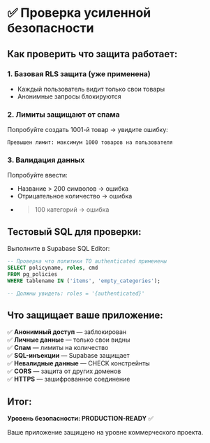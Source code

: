 # ✅ Проверка усиленной безопасности

## Как проверить что защита работает:

### 1. Базовая RLS защита (уже применена)
- Каждый пользователь видит только свои товары
- Анонимные запросы блокируются

### 2. Лимиты защищают от спама
Попробуйте создать 1001-й товар → увидите ошибку:
```
Превышен лимит: максимум 1000 товаров на пользователя
```

### 3. Валидация данных
Попробуйте ввести:
- Название > 200 символов → ошибка
- Отрицательное количество → ошибка
- > 100 категорий → ошибка

## Тестовый SQL для проверки:

Выполните в Supabase SQL Editor:

```sql
-- Проверка что политики TO authenticated применены
SELECT policyname, roles, cmd 
FROM pg_policies 
WHERE tablename IN ('items', 'empty_categories');

-- Должны увидеть: roles = '{authenticated}'
```

## Что защищает ваше приложение:

✅ **Анонимный доступ** — заблокирован  
✅ **Личные данные** — только свои видны  
✅ **Спам** — лимиты на количество  
✅ **SQL-инъекции** — Supabase защищает  
✅ **Невалидные данные** — CHECK констрейнты  
✅ **CORS** — защита от других доменов  
✅ **HTTPS** — зашифрованное соединение  

## Итог:

**Уровень безопасности: PRODUCTION-READY** ✅

Ваше приложение защищено на уровне коммерческого проекта.

